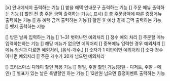 [x] 안내메세지 출력하는 기능
[] 받을 혜택 안내문구 출력하는 기능
[] 주문 메뉴 출력하는 기능
[] 할인 전 총 주문 금액 출력하는 기능(, 표시)
[] 총 주문금액에 따른 증정메뉴 출력하는 기능
[] 총 혜택 금액 출력하는 기능
[] 할인 후 예상 결제 금액 출력하는 기능
[] 뱃지 출력하는 기능

[] 방문 날짜 입력하는 기능
        [] 1~31 벗어나면 예외처리
        [] 정수 예외 처리
[] 주문할 메뉴 입력하는하는 기능
        [] 해당 메뉴가 없으면 예외처리
        [] 중복메뉴 입력한 경우 예외처리
        [] 메뉴 형식과 다르면 예외처리, (음식-개수,)
        [] 숫자가 1 미만이면 예외처리
        [] 숫자 정수 아니면 예외처리
        [] 주문 개수가 20개 넘으면 예외처리

[] 크리스마스 디데이 할인 적용 기능
[] 평일, 주말 할인 기능(평일 - 디저트, 주말 - 메인)
[] 별표가 있는 날은 특별할인 하는 기능
[] 12만원 넘으면 증정이벤트 출력하는 기능

